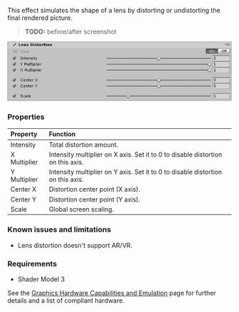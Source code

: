 This effect simulates the shape of a lens by distorting or undistorting the final rendered picture.

> **TODO:** before/after screenshot

![Lens Distortion](images/lensdistortion.png)

### Properties

| Property     | Function                                                     |
| :------------ | :------------------------------------------------------------ |
| Intensity    | Total distortion amount.                                     |
| X Multiplier | Intensity multiplier on X axis. Set it to 0 to disable distortion on this axis. |
| Y Multiplier | Intensity multiplier on Y axis. Set it to 0 to disable distortion on this axis. |
| Center X     | Distortion center point (X axis).                            |
| Center Y     | Distortion center point (Y axis).                            |
| Scale        | Global screen scaling.                                       |

### Known issues and limitations

- Lens distortion doesn't support AR/VR.

### Requirements

- Shader Model 3

See the [Graphics Hardware Capabilities and Emulation](https://docs.unity3d.com/Manual/GraphicsEmulation.html) page for further details and a list of compliant hardware.